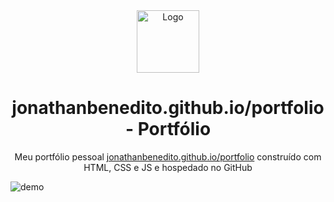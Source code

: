<div align="center">
  <img alt="Logo" src="https://i.imgur.com/xBH7zV8.png" width="100" />
</div>
<h1 align="center">
  jonathanbenedito.github.io/portfolio - Portfólio
</h1>
<p align="center">
  Meu portfólio pessoal <a href="https://jonathanbenedito.github.io/portfolio" target="_blank">jonathanbenedito.github.io/portfolio</a> construído com HTML, CSS e JS e hospedado no GitHub
</p>

![demo](https://i.imgur.com/NsH5RqA.png)
